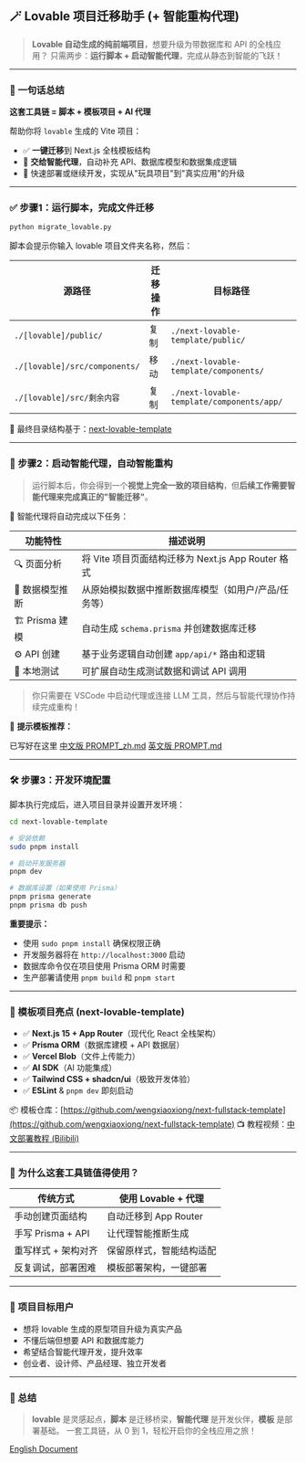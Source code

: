 
## 🪄 Lovable 项目迁移助手 (+ 智能重构代理)

> **Lovable 自动生成的纯前端项目**，想要升级为带数据库和 API 的全栈应用？
> 只需两步：**运行脚本 + 启动智能代理**，完成从静态到智能的飞跃！

---

### 🔧 一句话总结

**这套工具链 = 脚本 + 模板项目 + AI 代理**

帮助你将 `lovable` 生成的 Vite 项目：

* ✅ **一键迁移**到 Next.js 全栈模板结构
* 🤖 **交给智能代理**，自动补充 API、数据库模型和数据集成逻辑
* 🚀 快速部署或继续开发，实现从"玩具项目"到"真实应用"的升级

---

### ✅ 步骤1：运行脚本，完成文件迁移

```bash
python migrate_lovable.py
```

脚本会提示你输入 lovable 项目文件夹名称，然后：

| 源路径                               | 迁移操作 | 目标路径                                         |
| ------------------------------------ | -------- | ------------------------------------------------ |
| `./[lovable]/public/`                | 复制     | `./next-lovable-template/public/`                |
| `./[lovable]/src/components/`        | 移动     | `./next-lovable-template/components/`            |
| `./[lovable]/src/剩余内容`           | 复制     | `./next-lovable-template/components/app/`        |

📁 最终目录结构基于：[next-lovable-template](https://github.com/wengxiaoxiong/next-fullstack-template)

---

### 🔄 步骤2：启动智能代理，自动智能重构

> 运行脚本后，你会得到一个**视觉上完全一致的项目结构**，但**后续工作需要智能代理来完成真正的"智能迁移"**。

🎯 智能代理将自动完成以下任务：

| 功能特性           | 描述说明                                               |
| ------------------ | ------------------------------------------------------ |
| 🔍 页面分析        | 将 Vite 项目页面结构迁移为 Next.js App Router 格式     |
| 🧠 数据模型推断    | 从原始模拟数据中推断数据库模型（如用户/产品/任务等）   |
| 🏗️ Prisma 建模    | 自动生成 `schema.prisma` 并创建数据库迁移              |
| ⚙️ API 创建        | 基于业务逻辑自动创建 `app/api/*` 路由和逻辑            |
| 🧪 本地测试        | 可扩展自动生成测试数据和调试 API 调用                  |

> 你只需要在 VSCode 中启动代理或连接 LLM 工具，然后与智能代理协作持续完成重构！

📌 **提示模板推荐：**

已写好在这里
[中文版 PROMPT_zh.md](PROMPT_zh.md)
[英文版 PROMPT.md](PROMPT.md)

---

### 🛠️ 步骤3：开发环境配置

脚本执行完成后，进入项目目录并设置开发环境：

```bash
cd next-lovable-template

# 安装依赖
sudo pnpm install

# 启动开发服务器
pnpm dev

# 数据库设置（如果使用 Prisma）
pnpm prisma generate
pnpm prisma db push
```

**重要提示：**
- 使用 `sudo pnpm install` 确保权限正确
- 开发服务器将在 `http://localhost:3000` 启动
- 数据库命令仅在项目使用 Prisma ORM 时需要
- 生产部署请使用 `pnpm build` 和 `pnpm start`

---

### 🧰 模板项目亮点 (next-lovable-template)

* ✅ **Next.js 15 + App Router**（现代化 React 全栈架构）
* ✅ **Prisma ORM**（数据库建模 + API 数据层）
* ✅ **Vercel Blob**（文件上传能力）
* ✅ **AI SDK**（AI 功能集成）
* ✅ **Tailwind CSS + shadcn/ui**（极致开发体验）
* ✅ **ESLint** & `pnpm dev` 即刻启动

📦 模板仓库：[https://github.com/wengxiaoxiong/next-fullstack-template](https://github.com/wengxiaoxiong/next-fullstack-template)
📺 教程视频：[中文部署教程 (Bilibili)](https://www.bilibili.com/video/BV1xW8mzTETn/)

---

### 🚀 为什么这套工具链值得使用？

| 传统方式                      | 使用 Lovable + 代理 |
| ----------------------------- | ------------------- |
| 手动创建页面结构              | 自动迁移到 App Router |
| 手写 Prisma + API             | 让代理智能推断生成    |
| 重写样式 + 架构对齐           | 保留原样式，智能结构适配 |
| 反复调试，部署困难            | 模板部署架构，一键部署 |

---

### 🧪 项目目标用户

* 想将 lovable 生成的原型项目升级为真实产品
* 不懂后端但想要 API 和数据库能力
* 希望结合智能代理开发，提升效率
* 创业者、设计师、产品经理、独立开发者

---

### 🧠 总结

> **lovable** 是灵感起点，**脚本** 是迁移桥梁，**智能代理** 是开发伙伴，**模板** 是部署基础。
> 一套工具链，从 0 到 1，轻松开启你的全栈应用之旅！

[English Document](README.md)

